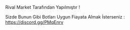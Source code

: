 Rival Market Tarafından Yapılmıştır !

Sizde Bunun Gibi Botları Uygun Fiayata Almak İsterseniz : https://discord.gg/PMqEnrv